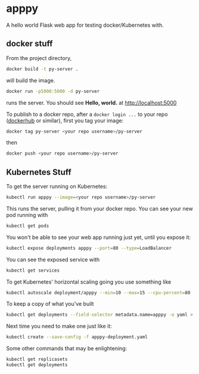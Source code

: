 # apppy
A hello world Flask web app for testing docker/Kubernetes with.

## docker stuff

From the project directory,

``` bash
docker build -t py-server .
```

will build the image.

``` bash
docker run -p5000:5000 -d py-server
```

runs the server. You should see **Hello, world.** at [http://localhost:5000](http://localhost:5000)

To publish to a docker repo, after a `docker login ...` to your repo ([dockerhub](https://hub.docker.com/) or similar), first you tag your image:

``` bash
docker tag py-server <your repo username>/py-server
```

then

``` bash
docker push <your repo username>/py-server
```

## Kubernetes Stuff
To get the server running on Kubernetes:

``` bash
kubectl run apppy --image=<your repo username>/py-server
```

This runs the server, pulling it from your docker repo. You can see your new pod running with

``` bash
kubectl get pods
```

You won't be able to see your web app running just yet, until you expose it:

``` bash
kubectl expose deployments apppy --port=80 --type=LoadBalancer
```

You can see the exposed service with

``` bash
kubectl get services
```

To get Kubernetes' horizontal scaling going you use something like

``` bash
kubectl autoscale deployment/apppy --min=10 --max=15 --cpu-percent=80
```

To keep a copy of what you've built

``` bash
kubectl get deployments --field-selector metadata.name=apppy -o yaml > apppy-deployment.yaml
```

Next time you need to make one just like it:

``` bash
kubectl create --save-config -f apppy-deployment.yaml
```

Some other commands that may be enlightening:

``` bash
kubectl get replicasets
kubectl get deployments
```

